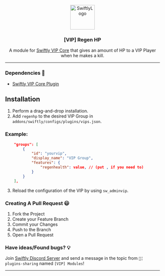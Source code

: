 <p align="center">
  <a href="https://github.com/swiftly-solution/vip_modules">
    <img src="https://cdn.swiftlycs2.net/swiftly-logo.png" alt="SwiftlyLogo" width="80" height="80">
  </a>

  <h3 align="center">[VIP] Regen HP</h3>

  <p align="center">
    A module for <a href="https://github.com/swiftly-solution/vip-core">Swiftly VIP Core</a> that gives an amount of HP to a VIP Player when he makes a kill.
    <br/>
  </p>
</p>

---
### Dependencies 📃

- [Swiftly VIP Core Plugin](https://github.com/swiftly-solution/vip-core)

## Installation
1. Perform a drag-and-drop installation.
2. Add `regenhp` to the desired VIP Group in `addons/swiftly/configs/plugins/vips.json`.
### Example:
```json
	"groups": [
		{
			"id": "yourvip",
			"display_name": "VIP Group",
			"features": {
				"regenhealth": value, // (put , if you need to)
			}
		}
	],
```
3. Reload the configuration of the VIP by using `sw_adminvip`.

### Creating A Pull Request 😃

1. Fork the Project
2. Create your Feature Branch
3. Commit your Changes
4. Push to the Branch
5. Open a Pull Request

### Have ideas/Found bugs? 💡
Join [Swiftly Discord Server](https://swiftlycs2.net/discord) and send a message in the topic from `📕╎ plugins-sharing` named `[VIP] Modules`!


---